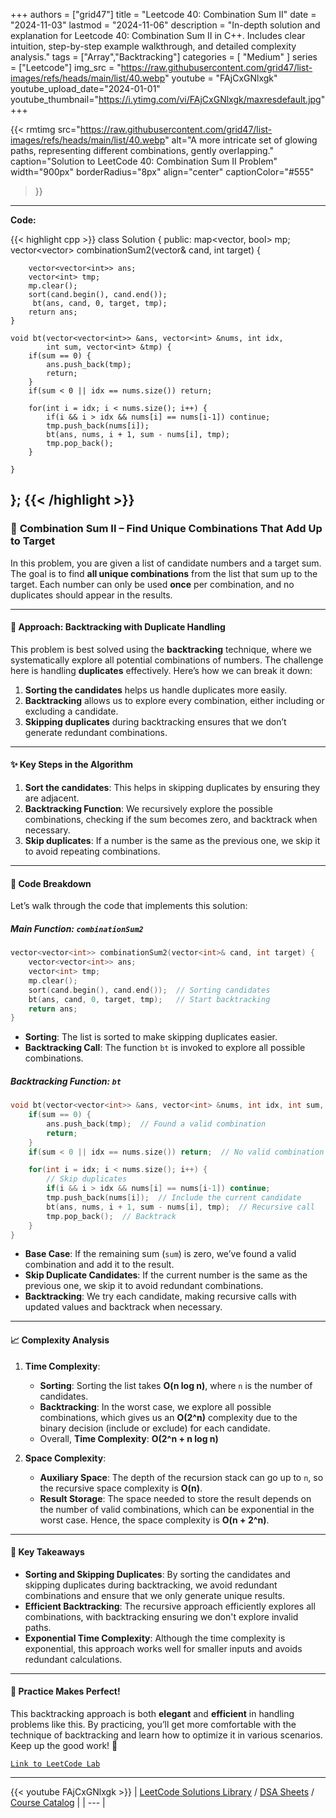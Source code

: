 
+++
authors = ["grid47"]
title = "Leetcode 40: Combination Sum II"
date = "2024-11-03"
lastmod = "2024-11-06"
description = "In-depth solution and explanation for Leetcode 40: Combination Sum II in C++. Includes clear intuition, step-by-step example walkthrough, and detailed complexity analysis."
tags = ["Array","Backtracking"]
categories = [
    "Medium"
]
series = ["Leetcode"]
img_src = "https://raw.githubusercontent.com/grid47/list-images/refs/heads/main/list/40.webp"
youtube = "FAjCxGNlxgk"
youtube_upload_date="2024-01-01"
youtube_thumbnail="https://i.ytimg.com/vi/FAjCxGNlxgk/maxresdefault.jpg"
+++


{{< rmtimg 
    src="https://raw.githubusercontent.com/grid47/list-images/refs/heads/main/list/40.webp" 
    alt="A more intricate set of glowing paths, representing different combinations, gently overlapping."
    caption="Solution to LeetCode 40: Combination Sum II Problem"
    width="900px"
    borderRadius="8px"
    align="center" 
    captionColor="#555"
>}}
---
**Code:**

{{< highlight cpp >}}
class Solution {
public:
    map<vector<int>, bool> mp;
    vector<vector<int>> combinationSum2(vector<int>& cand, int target) {
               
        vector<vector<int>> ans;
        vector<int> tmp;
        mp.clear();
        sort(cand.begin(), cand.end());
         bt(ans, cand, 0, target, tmp);
        return ans;
    }
    
    void bt(vector<vector<int>> &ans, vector<int> &nums, int idx,
            int sum, vector<int> &tmp) {
        if(sum == 0) {
            ans.push_back(tmp);
            return;
        }
        if(sum < 0 || idx == nums.size()) return;
        
        for(int i = idx; i < nums.size(); i++) {
            if(i && i > idx && nums[i] == nums[i-1]) continue;
            tmp.push_back(nums[i]);
            bt(ans, nums, i + 1, sum - nums[i], tmp);
            tmp.pop_back();
        }
        
    }
};
{{< /highlight >}}
---

### 🌟 **Combination Sum II** – Find Unique Combinations That Add Up to Target

In this problem, you are given a list of candidate numbers and a target sum. The goal is to find **all unique combinations** from the list that sum up to the target. Each number can only be used **once** per combination, and no duplicates should appear in the results. 

---

#### 🧩 **Approach: Backtracking with Duplicate Handling**

This problem is best solved using the **backtracking** technique, where we systematically explore all potential combinations of numbers. The challenge here is handling **duplicates** effectively. Here’s how we can break it down:

1. **Sorting the candidates** helps us handle duplicates more easily.
2. **Backtracking** allows us to explore every combination, either including or excluding a candidate.
3. **Skipping duplicates** during backtracking ensures that we don’t generate redundant combinations.

---

#### ✨ **Key Steps in the Algorithm**

1. **Sort the candidates**: This helps in skipping duplicates by ensuring they are adjacent.
2. **Backtracking Function**: We recursively explore the possible combinations, checking if the sum becomes zero, and backtrack when necessary.
3. **Skip duplicates**: If a number is the same as the previous one, we skip it to avoid repeating combinations.

---

#### 🧠 **Code Breakdown**

Let’s walk through the code that implements this solution:

##### Main Function: `combinationSum2`

```cpp
vector<vector<int>> combinationSum2(vector<int>& cand, int target) {
    vector<vector<int>> ans;
    vector<int> tmp;
    mp.clear();
    sort(cand.begin(), cand.end());  // Sorting candidates
    bt(ans, cand, 0, target, tmp);   // Start backtracking
    return ans;
}
```

- **Sorting**: The list is sorted to make skipping duplicates easier.
- **Backtracking Call**: The function `bt` is invoked to explore all possible combinations.

##### Backtracking Function: `bt`

```cpp
void bt(vector<vector<int>> &ans, vector<int> &nums, int idx, int sum, vector<int> &tmp) {
    if(sum == 0) {
        ans.push_back(tmp);  // Found a valid combination
        return;
    }
    if(sum < 0 || idx == nums.size()) return;  // No valid combination

    for(int i = idx; i < nums.size(); i++) {
        // Skip duplicates
        if(i && i > idx && nums[i] == nums[i-1]) continue;
        tmp.push_back(nums[i]);  // Include the current candidate
        bt(ans, nums, i + 1, sum - nums[i], tmp);  // Recursive call
        tmp.pop_back();  // Backtrack
    }
}
```

- **Base Case**: If the remaining sum (`sum`) is zero, we’ve found a valid combination and add it to the result.
- **Skip Duplicate Candidates**: If the current number is the same as the previous one, we skip it to avoid redundant combinations.
- **Backtracking**: We try each candidate, making recursive calls with updated values and backtrack when necessary.

---

#### 📈 **Complexity Analysis**

1. **Time Complexity**:
   - **Sorting**: Sorting the list takes **O(n log n)**, where `n` is the number of candidates.
   - **Backtracking**: In the worst case, we explore all possible combinations, which gives us an **O(2^n)** complexity due to the binary decision (include or exclude) for each candidate.
   - Overall, **Time Complexity**: **O(2^n + n log n)**

2. **Space Complexity**:
   - **Auxiliary Space**: The depth of the recursion stack can go up to `n`, so the recursive space complexity is **O(n)**.
   - **Result Storage**: The space needed to store the result depends on the number of valid combinations, which can be exponential in the worst case. Hence, the space complexity is **O(n + 2^n)**.

---

#### 🎯 **Key Takeaways**

- **Sorting and Skipping Duplicates**: By sorting the candidates and skipping duplicates during backtracking, we avoid redundant combinations and ensure that we only generate unique results.
- **Efficient Backtracking**: The recursive approach efficiently explores all combinations, with backtracking ensuring we don't explore invalid paths.
- **Exponential Time Complexity**: Although the time complexity is exponential, this approach works well for smaller inputs and avoids redundant calculations.

---

#### 🚀 **Practice Makes Perfect!**

This backtracking approach is both **elegant** and **efficient** in handling problems like this. By practicing, you’ll get more comfortable with the technique of backtracking and learn how to optimize it in various scenarios. Keep up the good work! 💪

[`Link to LeetCode Lab`](https://leetcode.com/problems/combination-sum-ii/description/)

---
{{< youtube FAjCxGNlxgk >}}
| [LeetCode Solutions Library](https://grid47.xyz/leetcode/) / [DSA Sheets](https://grid47.xyz/sheets/) / [Course Catalog](https://grid47.xyz/courses/) |
| --- |
